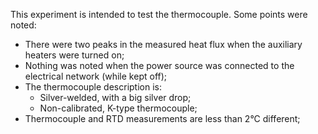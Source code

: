 This experiment is intended to test the thermocouple. Some points were noted:
- There were two peaks in the measured heat flux when the auxiliary heaters were turned on;
- Nothing was noted when the power source was connected to the electrical network (while kept off);
- The thermocouple description is:
    - Silver-welded, with a big silver drop;
    - Non-calibrated, K-type thermocouple;
- Thermocouple and RTD measurements are less than 2°C different;